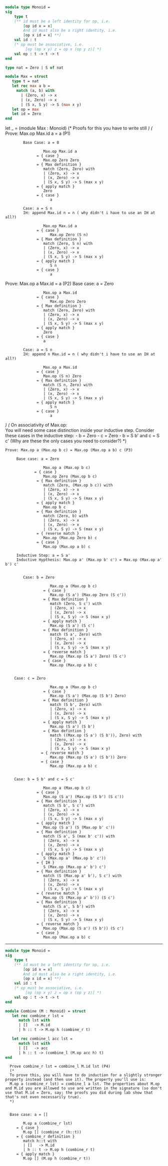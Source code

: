```ocaml
module type Monoid = 
sig
	type t
	(** id must be a left identity for op, i.e.
	    [op id x = x]
	    And id must also be a right identity, i.e.
	    [op x id = x] **)
	val id : t
	(* op must be associative, i.e.
	     [op (op x y) z = op x (op y z)] *)
	val op : t -> t -> t
end

type nat = Zero | S of nat

module Max = struct
   type t = nat
   let rec max a b =
     match (a, b) with
       | (Zero, x) -> x
       | (x, Zero) -> x
       | (S x, S y) -> S (max x y)
   let op = max
   let id = Zero
end
```

let _ = (module Max : Monoid) (* Proofs for this you have to write still *)
(*
   Prove: Max.op Max.id a = a (P1)

            Base Case: a = 0

                     Max.op Max.id a
                  = { case }
                     Max.op Zero Zero
                  = { Max definition }
                     match (Zero, Zero) with
                     | (Zero, x) -> x
                     | (x, Zero) -> x
                     | (S x, S y) -> S (max x y)
                  = { apply match }
                     Zero
                  = { case }
                        a
            
            Case: a = S n
            IH: append Max.id n = n ( why didn't i have to use an IH at all?) 
            
                     Max.op Max.id a
                  = { case }
                        Max.op Zero (S n)
                  = { Max definition }
                     match (Zero, S n) with
                     | (Zero, x) -> x
                     | (x, Zero) -> x
                     | (S x, S y) -> S (max x y)
                  = { apply match }
                        S n
                  = { case }
                        a


   Prove: Max.op a Max.id = a (P2)
            Base case: a = Zero
                        
                     Max.op a Max.id
                  = { case }
                        Max.op Zero Zero
                  = { Max definition }
                     match (Zero, Zero) with
                     | (Zero, x) -> x
                     | (x, Zero) -> x
                     | (S x, S y) -> S (max x y)
                  = { apply match }
                     Zero
                  = { case }
                     a   
                           
            Case: a = S n
            IH: append n Max.id = n ( why didn't i have to use an IH at all?)                

                     Max.op a Max.id
                  = { case }
                     Max.op (S n) Zero
                  = { Max definition }
                     match (S n, Zero) with
                     | (Zero, x) -> x 
                     | (x, Zero) -> x
                     | (S x, S y) -> S (max x y)
                  = { apply match }
                        S n
                  = { case }                    
                        a
            
*)
(* On associativity of Max.op:            
    You will need some case distinction inside your inductive step.
    Consider these cases in the inductive step:
     - b = Zero
     - c = Zero
     - b = S b' and c = S c'
    (Why are these the only cases you need to consider?) *)

    Prove: Max.op a (Max.op b c) = Max.op (Max.op a b) c (P3)

         Base case: a = Zero

                     Max.op a (Max.op b c)
                 = { case }
                     Max.op Zero (Max.op b c)
                  = { Max definition }
                     match (Zero, (Max.op b c)) with
                     | (Zero, x) -> x 
                     | (x, Zero) -> x
                     | (S x, S y) -> S (max x y)
                  = { apply match }
                     Max.op b c
                  = { Max definition }
                     match (Zero, b) with
                     | (Zero, x) -> x 
                     | (x, Zero) -> x
                     | (S x, S y) -> S (max x y)
                  = { reverse match }
                     Max.op (Max.op Zero b) c
                  = { case }
                     Max.op (Max.op a b) c

         Inductive Step: a = S a'
         Inductive Hypthesis: Max.op a' (Max.op b' c') = Max.op (Max.op a' b') c'


            Case: b = Zero

                        Max.op a (Max.op b c)
                     = { case }
                        Max.op (S a') (Max.op Zero (S c'))
                     = { Max definition }
                        match (Zero, S c') with
                        | (Zero, x) -> x 
                        | (x, Zero) -> x
                        | (S x, S y) -> S (max x y)
                     = { apply match }
                        Max.op (S a') (S c')
                     = { Max definition }
                        match (S a', Zero) with
                        | (Zero, x) -> x 
                        | (x, Zero) -> x
                        | (S x, S y) -> S (max x y)
                     = { reverse match }
                        Max.op (Max.op (S a') Zero) (S c')
                     = { case }
                        Max.op (Max.op a b) c


        Case: c = Zero

                        Max.op a (Max.op b c)
                     = { case }
                        Max.op (S a') (Max.op (S b') Zero)
                     = { Max definition }
                        match (S b', Zero) with
                        | (Zero, x) -> x 
                        | (x, Zero) -> x
                        | (S x, S y) -> S (max x y)
                     = { apply match }
                        Max.op (S a') (S b')
                     = { Max defintion }
                        match ((Max.op (S a') (S b')), Zero) with
                        | (Zero, x) -> x 
                        | (x, Zero) -> x
                        | (S x, S y) -> S (max x y)
                    = { reverse match }
                        Max.op (Max.op (S a') (S b')) Zero
                    = { case }
                        Max.op (Max.op a b) c


        Case: b = S b' and c = S c'

                     Max.op a (Max.op b c)
                  = { case }
                     Max.op (S a') (Max.op (S b') (S c')) 
                  = { Max definition }
                     match (S b', S c') with
                     | (Zero, x) -> x 
                     | (x, Zero) -> x
                     | (S x, S y) -> S (max x y)
                  = { apply match }
                     Max.op (S a') (S (Max.op b' c'))
                  = { Max definition }
                     match (S a', S (max b' c')) with
                     | (Zero, x) -> x 
                     | (x, Zero) -> x
                     | (S x, S y) -> S (max x y)
                  = { apply match }
                     S (Max.op a' (Max.op b' c'))
                  = { IH }
                     S (Max.op (Max.op a' b') c')
                  = { Max definition }
                     match (S (Max.op a' b'), S c') with
                     | (Zero, x) -> x 
                     | (x, Zero) -> x
                     | (S x, S y) -> S (max x y)
                  = { reverse match }
                     Max.op (S (Max.op a' b')) (S c')
                  = { Max definition }
                     match (S a', S b') with
                     | (Zero, x) -> x 
                     | (x, Zero) -> x
                     | (S x, S y) -> S (max x y)
                  = { reverse match }
                     Max.op (Max.op (S a') (S b')) (S c')
                  = { case }
                     Max.op (Max.op a b) c 

-----------------------------------------------------------------------------------------------------------------------------------

```ocaml
module type Monoid = 
sig
	type t
	(** id must be a left identity for op, i.e.
	    [op id x = x]
	    And id must also be a right identity, i.e.
	    [op x id = x] **)
	val id : t
	(* op must be associative, i.e.
	     [op (op x y) z = op x (op y z)] *)
	val op : t -> t -> t
end

module Combine (M : Monoid) = struct
   let rec combine_r lst =
      match lst with
      | []   -> M.id
      | h :: t -> M.op h (combine_r t)

   let rec combine_l acc lst =
      match lst with
      | []   -> acc
      | h :: t -> (combine_l (M.op acc h) t)
end
```

      Prove combine_r lst = combine_l M.id lst (P4)
      (* 
      To prove this, you will have to do induction for a slightly stronger property instead (and then use it). The property you'll use is: 
      M.op a (combine_r lst) = combine_l a lst. The properties about M.op and M.id you are allowed to use are written in the signature (so don't use that M.id = Zero, say; the proofs you did during lab show that that's not even necessarily true).
      *)


      Base case: a = []

            M.op a (combine_r lst)
         = { case }
            M.op [] (combine_r (h::t))
         = { combine_r definition }
            match h::t with
            | []   -> M.id
            | h :: t -> M.op h (combine_r t)
         = { apply match }
            M.op [] (M.op h (combine_r t))

          
         